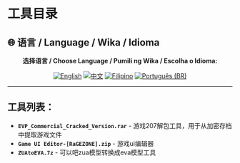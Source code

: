 # 工具目录

## 🌐 语言 / Language / Wika / Idioma

<div align="center">

**选择语言 / Choose Language / Pumili ng Wika / Escolha o Idioma:**

[![English](https://img.shields.io/badge/English-EN-blue?style=flat-square)](../README.md)
[![中文](https://img.shields.io/badge/中文-CN-red?style=flat-square)](README_CN.md)
[![Filipino](https://img.shields.io/badge/Filipino-PH-green?style=flat-square)](README_PH.md)
[![Português (BR)](https://img.shields.io/badge/Português%20(BR)-BR-yellow?style=flat-square)](README_PT_BR.md)

</div>

---

## 工具列表：
- **`EVP_Commercial_Cracked_Version.rar`** - 游戏207解包工具，用于从加密存档中提取游戏文件
- **`Game UI Editor-[RaGEZONE].zip`**  - 游戏ui编辑器
- **`ZUAtoEVA.7z`** - 可以吧zua模型转换成eva模型工具